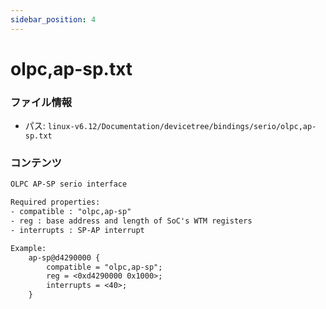 ```yaml
---
sidebar_position: 4
---
```

# olpc,ap-sp.txt

### ファイル情報

- パス: `linux-v6.12/Documentation/devicetree/bindings/serio/olpc,ap-sp.txt`

### コンテンツ

```txt
OLPC AP-SP serio interface

Required properties:
- compatible : "olpc,ap-sp"
- reg : base address and length of SoC's WTM registers
- interrupts : SP-AP interrupt

Example:
	ap-sp@d4290000 {
		compatible = "olpc,ap-sp";
		reg = <0xd4290000 0x1000>;
		interrupts = <40>;
	}

```
